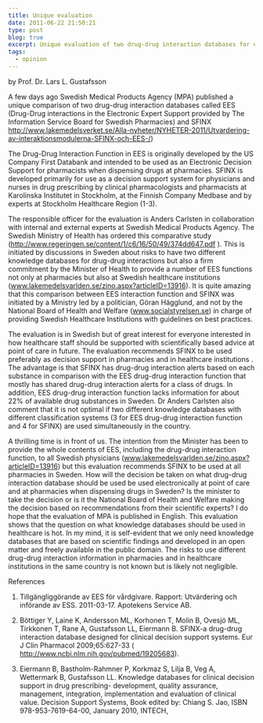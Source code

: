 ```yaml
---
title: Unique evaluation
date: 2011-06-22 21:50:21
type: post
blog: true
excerpt: Unique evaluation of two drug-drug interaction databases for expert support in healthcare and in pharmacy
tags:
  - opinion
---
```

by Prof. Dr. Lars L. Gustafsson

A few days ago Swedish Medical Products Agency (MPA) published a unique comparison of two drug-drug interaction databases called EES (Drug-Drug interactions in the Electronic Expert Support provided by The Information Service Board for Swedish Pharmacies) and SFINX http://www.lakemedelsverket.se/Alla-nyheter/NYHETER-2011/Utvardering-av-interaktionsmodulerna-SFINX-och-EES-/)

The Drug-Drug Interaction Function in EES is originally developed by the US Company First Databank and intended to be used as an Electronic Decision Support for pharmacists when dispensing drugs at pharmacies. SFINX is developed primarily for use as a decision support system for physicians and nurses in drug prescribing by clinical pharmacologists and pharmacists at Karolinska Institutet in Stockholm, at the Finnish Company Medbase and by experts at Stockholm Healthcare Region (1-3).

The responsible officer for the evaluation is Anders Carlsten in collaboration with internal and external experts at Swedish Medical Products Agency. The Swedish Ministry of Health has ordered this comparative study (http://www.regeringen.se/content/1/c6/16/50/49/374dd647.pdf ). This is initiated by discussions in Sweden about risks to have two different knowledge databases for drug-drug interactions but also a firm commitment by the Minister of Health to provide a number of EES functions not only at pharmacies but also at Swedish healthcare institutions (www.lakemedelsvarlden.se/zino.aspx?articleID=13916). It is quite amazing that this comparison between EES interaction function and SFINX was initiated by a Ministry led by a politician, Göran Hägglund, and not by the National Board of Health and Welfare (www.socialstyrelsen.se) in charge of providing Swedish Healthcare Institutions with guidelines on best practices.

The evaluation is in Swedish but of great interest for everyone interested in how healthcare staff should be supported with scientifically based advice at point of care in future. The evaluation recommends SFINX to be used preferably as decision support in pharmacies and in healthcare institutions . The advantage is that SFINX has drug-drug interaction alerts based on each substance in comparison with the EES drug-drug interaction function that mostly has shared drug-drug interaction alerts for a class of drugs. In addition, EES drug-drug interaction function lacks information for about 22% of available drug substances in Sweden. Dr Anders Carlsten also comment that it is not optimal if two different knowledge databases with different classification systems (3 for EES drug-drug interaction function and 4 for SFINX) are used simultaneously in the country.

A thrilling time is in front of us. The intention from the Minister has been to provide the whole contents of EES, including the drug-drug interaction function, to all Swedish physicians (www.lakemedelsvarlden.se/zino.aspx?articleID=13916) but this evaluation recommends SFINX to be used at all pharmacies in Sweden. How will the decision be taken on what drug-drug interaction database should be used be used electronically at point of care and at pharmacies when dispensing drugs in Sweden? Is the minister to take the decision or is it the National Board of Health and Welfare making the decision based on recommendations from their scientific experts? I do hope that the evaluation of MPA is published in English. This evaluation shows that the question on what knowledge databases should be used in healthcare is hot. In my mind, it is self-evident that we only need knowledge databases that are based on scientific findings and developed in an open matter and freely available in the public domain. The risks to use different drug-drug interaction information in pharmacies and in healthcare institutions in the same country is not known but is likely not negligible.

References

1. Tillgängliggörande av EES för vårdgivare. Rapport: Utvärdering och införande av ESS. 2011-03-17. Apotekens Service AB.

2. Böttiger Y, Laine K, Andersson ML, Korhonen T, Molin B, Ovesjö ML, Tirkkonen T, Rane A, Gustafsson LL, Eiermann B. SFINX-a drug-drug interaction database designed for clinical decision support systems. Eur J Clin Pharmacol 2009;65:627-33 ( http://www.ncbi.nlm.nih.gov/pubmed/19205683).

3. Eiermann B, Bastholm-Rahmner P, Korkmaz S, Lilja B, Veg A, Wettermark B, Gustafsson LL. Knowledge databases for clinical decision support in drug prescribing- development, quality assurance, management, integration, implementation and evaluation of clinical value. Decision Support Systems, Book edited by: Chiang S. Jao, ISBN 978-953-7619-64-00, January 2010, INTECH,
